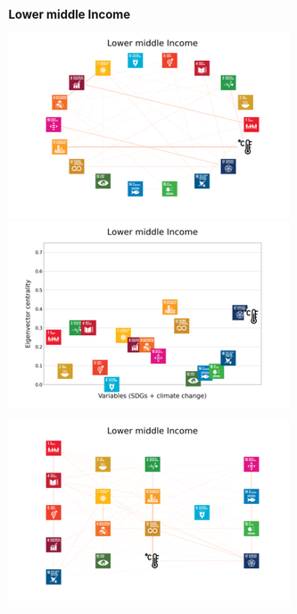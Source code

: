 ## Lower middle Income

<img src="../Lower middle Income/Lower middle Income_circular_network_logos.png">
<img src="../Lower middle Income/Lower middle Income_eigenvector_centrality.png">
<br>
<br>
<img src="../Lower middle Income/Lower middle Income_multipartite_network_logos_cluster.png">
